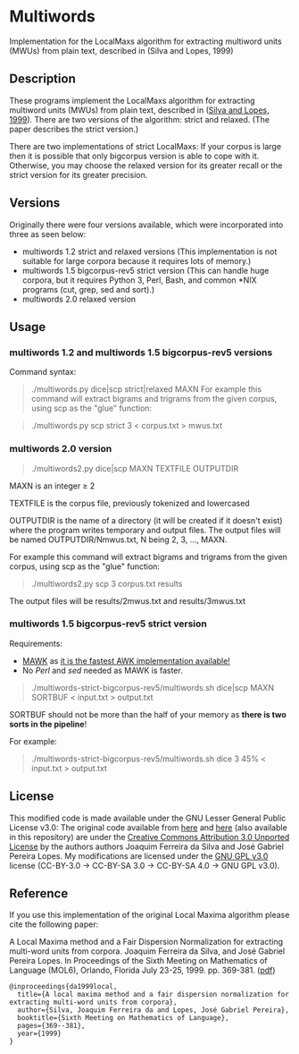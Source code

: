 # Multiwords
Implementation for the LocalMaxs algorithm for extracting multiword units (MWUs) from plain text, described in (Silva and Lopes, 1999)

## Description

These programs implement the LocalMaxs algorithm for extracting multiword units (MWUs) from plain text, described in ([Silva and Lopes, 1999](http://research.variancia.com/multiwords/#silva99)).
There are two versions of the algorithm: strict and relaxed. (The paper describes the strict version.)

There are two implementations of strict LocalMaxs:
If your corpus is large then it is possible that only bigcorpus version is able to cope with it.
Otherwise, you may choose the relaxed version for its greater recall or the strict version for its greater precision.

## Versions

Originally there were four versions available, which were incorporated into three as seen below:

- multiwords 1.2 strict and relaxed versions (This implementation is not suitable for large corpora because it requires lots of memory.)
- multiwords 1.5 bigcorpus-rev5 strict version (This can handle huge corpora, but it requires Python 3, Perl, Bash, and common *NIX programs (cut, grep, sed and sort).)
- multiwords 2.0 relaxed version

## Usage

### multiwords 1.2 and multiwords 1.5 bigcorpus-rev5 versions

Command syntax:

> ./multiwords.py dice|scp strict|relaxed MAXN
For example this command will extract bigrams and trigrams from the given corpus, using scp as the "glue" function:

> ./multiwords.py scp strict 3 < corpus.txt > mwus.txt

### multiwords 2.0 version

> ./multiwords2.py dice|scp MAXN TEXTFILE OUTPUTDIR

MAXN is an integer ≥ 2

TEXTFILE is the corpus file, previously tokenized and lowercased

OUTPUTDIR is the name of a directory (it will be created if it doesn't exist) where the program writes temporary and output files. The output files will be named OUTPUTDIR/Nmwus.txt, N being 2, 3, ..., MAXN.

For example this command will extract bigrams and trigrams from the given corpus, using scp as the "glue" function:

> ./multiwords2.py scp 3 corpus.txt results

The output files will be results/2mwus.txt and results/3mwus.txt

### multiwords 1.5 bigcorpus-rev5 strict version

Requirements:
- [MAWK](http://invisible-island.net/mawk/) as [it is the fastest AWK implementation available!](https://brenocon.com/blog/2009/09/dont-mawk-awk-the-fastest-and-most-elegant-big-data-munging-language/)
- No _Perl_ and _sed_ needed as MAWK is faster.

> ./multiwords-strict-bigcorpus-rev5/multiwords.sh dice|scp MAXN SORTBUF < input.txt > output.txt

SORTBUF should not be more than the half of your memory as __there is two sorts in the pipeline__!

For example:

> ./multiwords-strict-bigcorpus-rev5/multiwords.sh dice 3 45% < input.txt > output.txt

## License

This modified code is made available under the GNU Lesser General Public License v3.0:
The original code available from [here](http://research.variancia.com/multiwords/) and [here](http://research.variancia.com/multiwords2/) (also available in this repository) are under the [Creative Commons Attribution 3.0 Unported License](http://creativecommons.org/licenses/by/3.0/) by the authors authors Joaquim Ferreira da Silva and José Gabriel Pereira Lopes.
My modifications are licensed under the [GNU GPL v3.0](https://www.gnu.org/licenses/gpl-3.0.en.html) license (CC-BY-3.0 -> CC-BY-SA 3.0 -> CC-BY-SA 4.0 -> GNU GPL v3.0).

## Reference

If you use this implementation of the original Local Maxima algorithm please cite the following paper: 

A Local Maxima method and a Fair Dispersion Normalization for extracting multi-word units from corpora.
Joaquim Ferreira da Silva, and José Gabriel Pereira Lopes.
In Proceedings of the Sixth Meeting on Mathematics of Language (MOL6), Orlando, Florida July 23-25, 1999. pp. 369-381.
([pdf](http://hlt.di.fct.unl.pt/jfs/MOL99.pdf))

	@inproceedings{da1999local,
	  title={A local maxima method and a fair dispersion normalization for extracting multi-word units from corpora},
	  author={Silva, Joaquim Ferreira da and Lopes, José Gabriel Pereira},
	  booktitle={Sixth Meeting on Mathematics of Language},
	  pages={369--381},
	  year={1999}
	}
